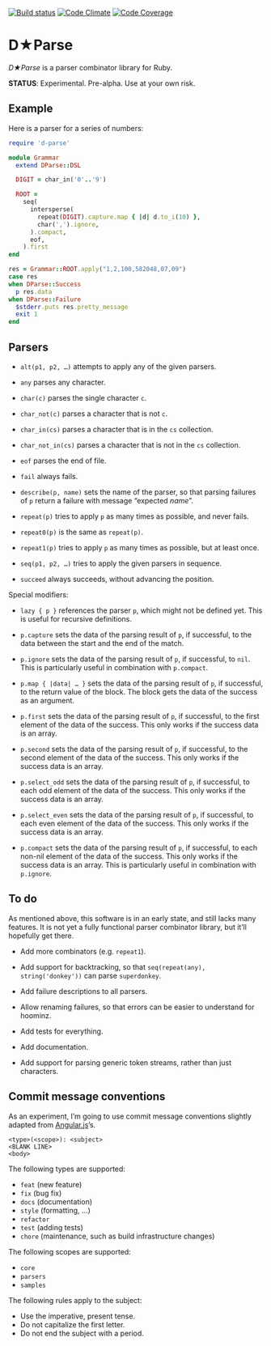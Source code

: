 [![Build status](http://img.shields.io/travis/ddfreyne/d-parse.svg)](https://travis-ci.org/ddfreyne/d-parse)
[![Code Climate](http://img.shields.io/codeclimate/github/ddfreyne/d-parse.svg)](https://codeclimate.com/github/ddfreyne/d-parse)
[![Code Coverage](http://img.shields.io/coveralls/ddfreyne/d-parse.svg)](https://coveralls.io/r/ddfreyne/d-parse)

# D★Parse

_D★Parse_ is a parser combinator library for Ruby.

**STATUS**: Experimental. Pre-alpha. Use at your own risk.

## Example

Here is a parser for a series of numbers:

```ruby
require 'd-parse'

module Grammar
  extend DParse::DSL

  DIGIT = char_in('0'..'9')

  ROOT =
    seq(
      intersperse(
        repeat(DIGIT).capture.map { |d| d.to_i(10) },
        char(',').ignore,
      ).compact,
      eof,
    ).first
end

res = Grammar::ROOT.apply("1,2,100,582048,07,09")
case res
when DParse::Success
  p res.data
when DParse::Failure
  $stderr.puts res.pretty_message
  exit 1
end
```

## Parsers

* `alt(p1, p2, …)` attempts to apply any of the given parsers.

* `any` parses any character.

* `char(c)` parses the single character `c`.

* `char_not(c)` parses a character that is not `c`.

* `char_in(cs)` parses a character that is in the `cs` collection.

* `char_not_in(cs)` parses a character that is not in the `cs` collection.

* `eof` parses the end of file.

* `fail` always fails.

* `describe(p, name)` sets the name of the parser, so that parsing failures of `p` return a failure with message “expected <var>name</var>”.

* `repeat(p)` tries to apply `p` as many times as possible, and never fails.

* `repeat0(p)` is the same as `repeat(p)`.

* `repeat1(p)` tries to apply `p` as many times as possible, but at least once.

* `seq(p1, p2, …)` tries to apply the given parsers in sequence.

* `succeed` always succeeds, without advancing the position.

Special modifiers:

* `lazy { p }` references the parser `p`, which might not be defined yet. This is useful for recursive definitions.

* `p.capture` sets the data of the parsing result of `p`, if successful, to the data between the start and the end of the match.

* `p.ignore` sets the data of the parsing result of `p`, if successful, to `nil`. This is particularly useful in combination with `p.compact`.

* `p.map { |data| … }` sets the data of the parsing result of `p`, if successful, to the return value of the block. The block gets the data of the success as an argument.

* `p.first` sets the data of the parsing result of `p`, if successful, to the first element of the data of the success. This only works if the success data is an array.

* `p.second` sets the data of the parsing result of `p`, if successful, to the second element of the data of the success. This only works if the success data is an array.

* `p.select_odd` sets the data of the parsing result of `p`, if successful, to each odd element of the data of the success. This only works if the success data is an array.

* `p.select_even` sets the data of the parsing result of `p`, if successful, to each even element of the data of the success. This only works if the success data is an array.

* `p.compact` sets the data of the parsing result of `p`, if successful, to each non-nil element of the data of the success. This only works if the success data is an array. This is particularly useful in combination with `p.ignore`.

## To do

As mentioned above, this software is in an early state, and still lacks many features. It is not yet a fully functional parser combinator library, but it’ll hopefully get there.

* Add more combinators (e.g. `repeat1`).

* Add support for backtracking, so that `seq(repeat(any), string('donkey'))` can parse `superdonkey`.

* Add failure descriptions to all parsers.

* Allow renaming failures, so that errors can be easier to understand for hoominz.

* Add tests for everything.

* Add documentation.

* Add support for parsing generic token streams, rather than just characters.

## Commit message conventions

As an experiment, I’m going to use commit message conventions slightly adapted from [Angular.js](https://github.com/angular/angular.js/blob/master/CONTRIBUTING.md)’s.

```
<type>(<scope>): <subject>
<BLANK LINE>
<body>
```

The following types are supported:

* `feat` (new feature)
* `fix` (bug fix)
* `docs` (documentation)
* `style` (formatting, …)
* `refactor`
* `test` (adding tests)
* `chore` (maintenance, such as build infrastructure changes)

The following scopes are supported:

* `core`
* `parsers`
* `samples`

The following rules apply to the subject:

* Use the imperative, present tense.
* Do not capitalize the first letter.
* Do not end the subject with a period.
